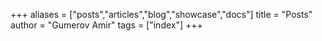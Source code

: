 +++
aliases = ["posts","articles","blog","showcase","docs"]
title = "Posts"
author = "Gumerov Amir"
tags = ["index"]
+++
